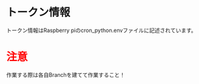# トークン情報
トークン情報はRaspberry piのcron_python.envファイルに記述されています。
# <span style="color: red; ">注意</span>
作業する際は各自Branchを建てて作業すること！
